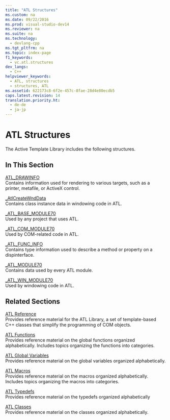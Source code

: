 ```yaml
---
title: "ATL Structures"
ms.custom: na
ms.date: 09/22/2016
ms.prod: visual-studio-dev14
ms.reviewer: na
ms.suite: na
ms.technology: 
  - devlang-cpp
ms.tgt_pltfrm: na
ms.topic: index-page 
f1_keywords: 
  - vc.atl.structures
dev_langs: 
  - C++
helpviewer_keywords: 
  - ATL, structures
  - structures, ATL
ms.assetid: 622173c8-6f2e-457c-8fae-28d4e80ecdb5
caps.latest.revision: 14
translation.priority.ht: 
  - de-de
  - ja-jp
---
```

# ATL Structures
The Active Template Library includes the following structures.  
  
## In This Section  
 [ATL_DRAWINFO](../vs140/atl_drawinfo-structure.md)  
 Contains information used for rendering to various targets, such as a printer, metafile, or ActiveX control.  
  
 [_AtlCreateWndData](../vs140/_atlcreatewnddata-structure.md)  
 Contains class instance data in windowing code in ATL.  
  
 [_ATL_BASE_MODULE70](../vs140/_atl_base_module70-structure.md)  
 Used by any project that uses ATL.  
  
 [_ATL_COM_MODULE70](../vs140/_atl_com_module70-structure.md)  
 Used by COM-related code in ATL.  
  
 [_ATL_FUNC_INFO](../vs140/_atl_func_info-structure.md)  
 Contains type information used to describe a method or property on a dispinterface.  
  
 [_ATL_MODULE70](../vs140/_atl_module70-structure.md)  
 Contains data used by every ATL module.  
  
 [_ATL_WIN_MODULE70](../vs140/_atl_win_module70-structure.md)  
 Used by windowing code in ATL.  
  
## Related Sections  
 [ATL Reference](../vs140/atl-com-desktop-components.md)  
 Provides reference material for the ATL Library, a set of template-based C++ classes that simplify the programming of COM objects.  
  
 [ATL Functions](../vs140/atl-functions.md)  
 Provides reference material on the global functions organized alphabetically. Includes topics organizing the functions into categories.  
  
 [ATL Global Variables](../vs140/atl-global-variables.md)  
 Provides reference material on the global variables organized alphabetically.  
  
 [ATL Macros](../vs140/atl-macros.md)  
 Provides reference material on the macros organized alphabetically. Includes topics organizing the macros into categories.  
  
 [ATL Typedefs](../vs140/atl-typedefs.md)  
 Provides reference material on the typedefs organized alphabetically  
  
 [ATL Classes](../vs140/atl-classes.md)  
 Provides reference material on the classes organized alphabetically.